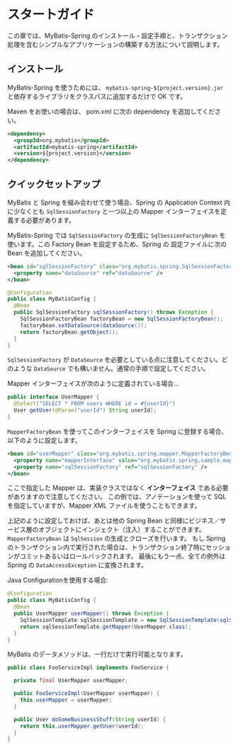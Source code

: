 <a name="スタートガイド"></a>
# スタートガイド

この章では、MyBatis-Spring のインストール・設定手順と、トランザクション処理を含むシンプルなアプリケーションの構築する方法について説明します。

## インストール

MyBatis-Spring を使うためには、 `mybatis-spring-${project.version}.jar` と依存するライブラリをクラスパスに追加するだけで OK です。

Maven をお使いの場合は、 pom.xml に次の dependency を追加してください。

```xml
<dependency>
  <groupId>org.mybatis</groupId>
  <artifactId>mybatis-spring</artifactId>
  <version>${project.version}</version>
</dependency>
```

## クイックセットアップ

MyBatis と Spring を組み合わせて使う場合、Spring の Application Context 内に少なくとも `SqlSessionFactory` と一つ以上の Mapper インターフェイスを定義する必要があります。

MyBatis-Spring では `SqlSessionFactory` の生成に `SqlSessionFactoryBean` を使います。この Factory Bean を設定するため、Spring の 設定ファイルに次の Bean を追加してください。

```xml
<bean id="sqlSessionFactory" class="org.mybatis.spring.SqlSessionFactoryBean">
  <property name="dataSource" ref="dataSource" />
</bean>
```

```java
@Configuration
public class MyBatisConfig {
  @Bean
  public SqlSessionFactory sqlSessionFactory() throws Exception {
    SqlSessionFactoryBean factoryBean = new SqlSessionFactoryBean();
    factoryBean.setDataSource(dataSource());
    return factoryBean.getObject();
  }
}
```

`SqlSessionFactory` が `DataSource` を必要としている点に注意してください。どのような `DataSource` でも構いません。通常の手順で設定してください。

Mapper インターフェイスが次のように定義されている場合...

```java
public interface UserMapper {
  @Select("SELECT * FROM users WHERE id = #{userId}")
  User getUser(@Param("userId") String userId);
}
```

`MapperFactoryBean` を使ってこのインターフェイスを Spring に登録する場合、以下のように設定します。

```xml
<bean id="userMapper" class="org.mybatis.spring.mapper.MapperFactoryBean">
  <property name="mapperInterface" value="org.mybatis.spring.sample.mapper.UserMapper" />
  <property name="sqlSessionFactory" ref="sqlSessionFactory" />
</bean>
```

ここで指定した Mapper は、実装クラスではなく **インターフェイス** である必要がありますので注意してください。
この例では、アノテーションを使って SQL を指定していますが、Mapper XML ファイルを使うこともできます。

上記のように設定しておけば、あとは他の Spring Bean と同様にビジネス／サービス層のオブジェクトにインジェクト（注入）することができます。
`MapperFactoryBean` は `SqlSession` の生成とクローズを行います。
もし Spring のトランザクション内で実行された場合は、トランザクション終了時にセッションがコミットあるいはロールバックされます。
最後にもう一点、全ての例外は Spring の `DataAccessException` に変換されます。

Java Configurationを使用する場合:

```java
@Configuration
public class MyBatisConfig {
  @Bean
  public UserMapper userMapper() throws Exception {
    SqlSessionTemplate sqlSessionTemplate = new SqlSessionTemplate(sqlSessionFactory());
    return sqlSessionTemplate.getMapper(UserMapper.class);
  }
}
```

MyBatis のデータメソッドは、一行だけで実行可能となります。

```java
public class FooServiceImpl implements FooService {

  private final UserMapper userMapper;

  public FooServiceImpl(UserMapper userMapper) {
    this.userMapper = userMapper;
  }

  public User doSomeBusinessStuff(String userId) {
    return this.userMapper.getUser(userId);
  }
}
```
